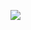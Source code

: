 ![](https://media2.giphy.com/media/4KLv24CPUoZ0I/giphy.gif?cid=ecf05e47ad9b96ccf2d493a475797b0637fd4007545195bb&rid=giphy.gif)
